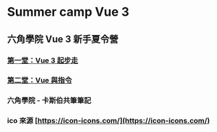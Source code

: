 # Summer camp Vue 3

## 六角學院 Vue 3 新手夏令營

### [第一堂：Vue 3 起步走](https://github.com/johnsonmao/summer-camp-vue3)

### [第二堂：Vue 與指令](https://github.com/johnsonmao/summer-camp-vue3)


### 六角學院 - 卡斯伯共筆筆記

### ico 來源 [https://icon-icons.com/](https://icon-icons.com/)